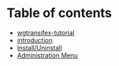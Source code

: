 # Table of contents

* [wgtransifex-tutorial](README.md)
* [introduction](introduction.md)
* [Install/Uninstall](install-uninstall.md)
* [Administration Menu](administration-menu.md)

